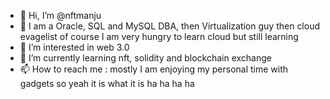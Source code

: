 - 👋 Hi, I’m @nftmanju
- 👋 I am a Oracle, SQL and MySQL DBA, then Virtualization guy then cloud evagelist of course I am very hungry to learn cloud but still learning
- 👀 I’m interested in web 3.0
- 🌱 I’m currently learning nft, solidity and blockchain exchange
- 📫 How to reach me : mostly I am enjoying my personal time with gadgets so yeah it is what it is ha ha ha ha

<!---
nftmanju/nftmanju is a ✨ special ✨ repository because its `README.md` (this file) appears on your GitHub profile.
You can click the Preview link to take a look at your changes.
--->
